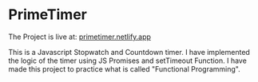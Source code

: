 # PrimeTimer

The Project is live at: <a href="https://primetimer.netlify.app/">primetimer.netlify.app</a>

This is a Javascript Stopwatch and Countdown timer. I have implemented the logic of the timer using JS Promises and setTimeout Function. I have made this project to practice what is called "Functional Programming". 

